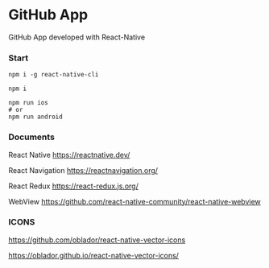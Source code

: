 # GitHub App

GitHub App developed with React-Native

### Start

```
npm i -g react-native-cli
```

```
npm i
```

```
npm run ios
# or
npm run android
```

### Documents

React Native https://reactnative.dev/

React Navigation https://reactnavigation.org/

React Redux https://react-redux.js.org/

WebView https://github.com/react-native-community/react-native-webview

### ICONS

https://github.com/oblador/react-native-vector-icons

https://oblador.github.io/react-native-vector-icons/


